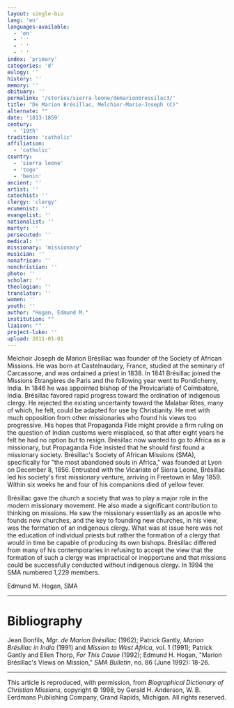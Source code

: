 ```yaml
---
layout: single-bio
lang: 'en'
languages-available:
  - 'en'
  - ' '
  - ' '
  - ' '
index: 'primary'
categories: 'd'
eulogy: ''
history: ''
memory: ''
obituary: ''
permalink: '/stories/sierra-leone/demarionbressilac3/'
title: "De Marion Brésillac, Melchior-Marie-Joseph (C)"
alternate: ""
date: '1813-1859'
century:
  - '19th'
tradition: 'catholic'
affiliation:
  - 'catholic'
country:
  - 'sierra leone'
  - 'togo'
  - 'benin'
ancient: ''
artist: ''
catechist: ''
clergy: 'clergy'
ecumenist: ''
evangelist: ''
nationalist: ''
martyr: ''
persecuted: ''
medical: ''
missionary: 'missionary'
musician: ''
nonafrican: ''
nonchristian: ''
photo: ''
scholar: ''
theologian: ''
translator: ''
women: ''
youth: ''
author: "Hogan, Edmund M."
institution: ""
liaison: ""
project-luke: ''
upload: 2011-01-01
---
```




Melchoir Joseph de Marion Brésillac was founder of the Society of African Missions. He was born at Castelnaudary, France, studied at the seminary of Carcassone, and was ordained a priest in 1838. In 1841 Brésillac joined the Missions Étrangères de Paris and the following year went to Pondicherry, India. In 1846 he was appointed bishop of the Provicariate of Coïmbatore, India. Brésillac favored rapid progress toward the ordination of indigenous clergy. He rejected the existing uncertainty toward the Malabar Rites, many of which, he felt, could be adapted for use by Christianity. He met with much opposition from other missionaries who found his views too progressive. His hopes that Propaganda Fide might provide a firm ruling on the question of Indian customs were misplaced, so that after eight years he felt he had no option but to resign. Brésillac now wanted to go to Africa as a missionary, but Propaganda Fide insisted that he should first found a missionary society. Brésillac's Society of African Missions (SMA), specifically for "the most abandoned souls in Africa," was founded at Lyon on December 8, 1856. Entrusted with the Vicariate of Sierra Leone, Brésillac led his society's first missionary venture, arriving in Freetown in May 1859. Within six weeks he and four of his companions died of yellow fever.

Brésillac gave the church a society that was to play a major role in the modern missionary movement. He also made a significant contribution to thinking on missions. He saw the missionary essentially as an apostle who founds new churches, and the key to founding new churches, in his view, was the formation of an indigenous clergy. What was at issue here was not the education of individual priests but rather the formation of a clergy that would in time be capable of producing its own bishops. Brésillac differed from many of his contemporaries in refusing to accept the view that the formation of such a clergy was impractical or inopportune and that missions could be successfully conducted without indigenous clergy. In 1994 the SMA numbered 1,229 members.

Edmund M. Hogan, SMA

---

# Bibliography

Jean Bonfils, *Mgr. de Marion Brésillac* (1962); Patrick Gantly, *Marion Brésillac in India* (1991) and *Mission to West Africa*, vol. 1 (1991); Patrick Gantly and Ellen Thorp, *For This Cause* (1992); Edmund H. Hogan, "Marion Brésillac's Views on Mission," *SMA Bulletin*, no. 86 (June 1992): 18-26.

---

This article is reproduced, with permission, from *Biographical Dictionary of Christian Missions*, copyright © 1998, by Gerald H. Anderson, W. B. Eerdmans Publishing Company, Grand Rapids, Michigan. All rights reserved.
